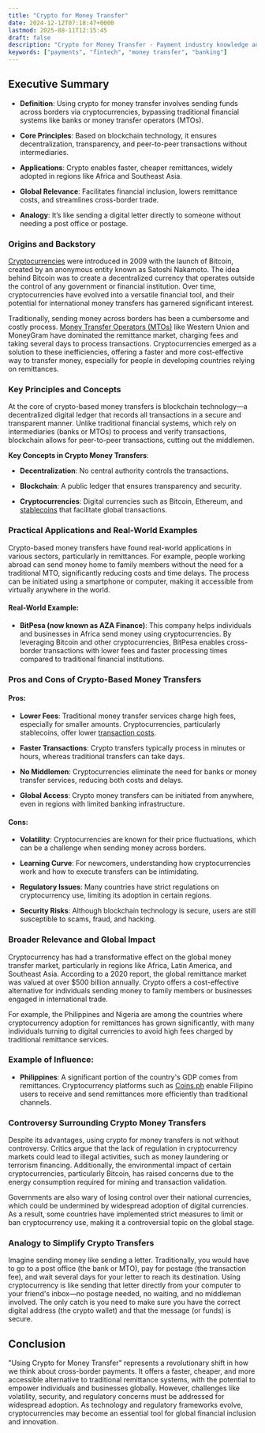 ```yaml
---
title: "Crypto for Money Transfer"
date: 2024-12-12T07:18:47+0000
lastmod: 2025-08-11T12:15:45
draft: false
description: "Crypto for Money Transfer - Payment industry knowledge and insights"
keywords: ["payments", "fintech", "money transfer", "banking"]
---
```


## Executive Summary

- **Definition**: Using crypto for money transfer involves sending funds across borders via cryptocurrencies, bypassing traditional financial systems like banks or money transfer operators (MTOs).

- **Core Principles**: Based on blockchain technology, it ensures decentralization, transparency, and peer-to-peer transactions without intermediaries.

- **Applications**: Crypto enables faster, cheaper remittances, widely adopted in regions like Africa and Southeast Asia.

- **Global Relevance**: Facilitates financial inclusion, lowers remittance costs, and streamlines cross-border trade.

- **Analogy**: It’s like sending a digital letter directly to someone without needing a post office or postage.

### Origins and Backstory

[Cryptocurrencies](https://faisalkhanllc.xyz/resources/payments-wiki/c/cryptocurrency/) were introduced in 2009 with the launch of Bitcoin, created by an anonymous entity known as Satoshi Nakamoto. The idea behind Bitcoin was to create a decentralized currency that operates outside the control of any government or financial institution. Over time, cryptocurrencies have evolved into a versatile financial tool, and their potential for international money transfers has garnered significant interest.

Traditionally, sending money across borders has been a cumbersome and costly process. [Money Transfer Operators (MTOs)](https://faisalkhanllc.xyz/resources/payments-wiki/m/money-transfer-operator-mto/) like Western Union and MoneyGram have dominated the remittance market, charging fees and taking several days to process transactions. Cryptocurrencies emerged as a solution to these inefficiencies, offering a faster and more cost-effective way to transfer money, especially for people in developing countries relying on remittances.

### Key Principles and Concepts

At the core of crypto-based money transfers is blockchain technology—a decentralized digital ledger that records all transactions in a secure and transparent manner. Unlike traditional financial systems, which rely on intermediaries (banks or MTOs) to process and verify transactions, blockchain allows for peer-to-peer transactions, cutting out the middlemen.

**Key Concepts in Crypto Money Transfers**:

- **Decentralization**: No central authority controls the transactions.

- **Blockchain**: A public ledger that ensures transparency and security.

- **Cryptocurrencies**: Digital currencies such as Bitcoin, Ethereum, and [stablecoins](https://faisalkhanllc.xyz/resources/payments-wiki/s/what-is-a-stablecoin/) that facilitate global transactions.

### Practical Applications and Real-World Examples

Crypto-based money transfers have found real-world applications in various sectors, particularly in remittances. For example, people working abroad can send money home to family members without the need for a traditional MTO, significantly reducing costs and time delays. The process can be initiated using a smartphone or computer, making it accessible from virtually anywhere in the world.

#### Real-World Example:

- **BitPesa (now known as AZA Finance)**: This company helps individuals and businesses in Africa send money using cryptocurrencies. By leveraging Bitcoin and other cryptocurrencies, BitPesa enables cross-border transactions with lower fees and faster processing times compared to traditional financial institutions.

### Pros and Cons of Crypto-Based Money Transfers

#### Pros:

- **Lower Fees**: Traditional money transfer services charge high fees, especially for smaller amounts. Cryptocurrencies, particularly stablecoins, offer lower [transaction costs](https://faisalkhanllc.xyz/resources/payments-wiki/t/transaction-fee/).

- **Faster Transactions**: Crypto transfers typically process in minutes or hours, whereas traditional transfers can take days.

- **No Middlemen**: Cryptocurrencies eliminate the need for banks or money transfer services, reducing both costs and delays.

- **Global Access**: Crypto money transfers can be initiated from anywhere, even in regions with limited banking infrastructure.

#### Cons:

- **Volatility**: Cryptocurrencies are known for their price fluctuations, which can be a challenge when sending money across borders.

- **Learning Curve**: For newcomers, understanding how cryptocurrencies work and how to execute transfers can be intimidating.

- **Regulatory Issues**: Many countries have strict regulations on cryptocurrency use, limiting its adoption in certain regions.

- **Security Risks**: Although blockchain technology is secure, users are still susceptible to scams, fraud, and hacking.

### Broader Relevance and Global Impact

Cryptocurrency has had a transformative effect on the global money transfer market, particularly in regions like Africa, Latin America, and Southeast Asia. According to a 2020 report, the global remittance market was valued at over $500 billion annually. Crypto offers a cost-effective alternative for individuals sending money to family members or businesses engaged in international trade.

For example, the Philippines and Nigeria are among the countries where cryptocurrency adoption for remittances has grown significantly, with many individuals turning to digital currencies to avoid high fees charged by traditional remittance services.

### Example of Influence:

- **Philippines**: A significant portion of the country's GDP comes from remittances. Cryptocurrency platforms such as [Coins.ph](http://Coins.ph) enable Filipino users to receive and send remittances more efficiently than traditional channels.

### Controversy Surrounding Crypto Money Transfers

Despite its advantages, using crypto for money transfers is not without controversy. Critics argue that the lack of regulation in cryptocurrency markets could lead to illegal activities, such as money laundering or terrorism financing. Additionally, the environmental impact of certain cryptocurrencies, particularly Bitcoin, has raised concerns due to the energy consumption required for mining and transaction validation.

Governments are also wary of losing control over their national currencies, which could be undermined by widespread adoption of digital currencies. As a result, some countries have implemented strict measures to limit or ban cryptocurrency use, making it a controversial topic on the global stage.

### Analogy to Simplify Crypto Transfers

Imagine sending money like sending a letter. Traditionally, you would have to go to a post office (the bank or MTO), pay for postage (the transaction fee), and wait several days for your letter to reach its destination. Using cryptocurrency is like sending that letter directly from your computer to your friend's inbox—no postage needed, no waiting, and no middleman involved. The only catch is you need to make sure you have the correct digital address (the crypto wallet) and that the message (or funds) is secure.

## Conclusion

"Using Crypto for Money Transfer" represents a revolutionary shift in how we think about cross-border payments. It offers a faster, cheaper, and more accessible alternative to traditional remittance systems, with the potential to empower individuals and businesses globally. However, challenges like volatility, security, and regulatory concerns must be addressed for widespread adoption. As technology and regulatory frameworks evolve, cryptocurrencies may become an essential tool for global financial inclusion and innovation.